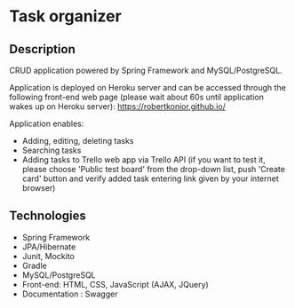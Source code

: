 # **Task organizer**

## Description
CRUD application powered by Spring Framework and MySQL/PostgreSQL.

Application is deployed on Heroku server and can be accessed through the following front-end web page (please wait about 60s until application wakes up on Heroku server): https://robertkonior.github.io/

Application enables:
 - Adding, editing, deleting tasks
 - Searching tasks 
 - Adding tasks to Trello web app via Trello API (if you want to test it, please choose 'Public test board' from the drop-down list, push 'Create card' button and verify added task entering link given by your internet browser)

## Technologies

 - Spring Framework
 - JPA/Hibernate
 - Junit, Mockito
 - Gradle
 - MySQL/PostgreSQL
 - Front-end: HTML, CSS, JavaScript (AJAX, JQuery)
 - Documentation : Swagger 
